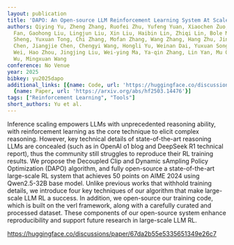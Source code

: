 ```yaml
---
layout: publication
title: 'DAPO: An Open-source LLM Reinforcement Learning System At Scale'
authors: Qiying Yu, Zheng Zhang, Ruofei Zhu, Yufeng Yuan, Xiaochen Zuo, Yu Yue, Tiantian
  Fan, Gaohong Liu, Lingjun Liu, Xin Liu, Haibin Lin, Zhiqi Lin, Bole Ma, Guangming
  Sheng, Yuxuan Tong, Chi Zhang, Mofan Zhang, Wang Zhang, Hang Zhu, Jinhua Zhu, Jiaze
  Chen, Jiangjie Chen, Chengyi Wang, Hongli Yu, Weinan Dai, Yuxuan Song, Xiangpeng
  Wei, Hao Zhou, Jingjing Liu, Wei-ying Ma, Ya-qin Zhang, Lin Yan, Mu Qiao, Yonghui
  Wu, Mingxuan Wang
conference: No Venue
year: 2025
bibkey: yu2025dapo
additional_links: [{name: Code, url: 'https://huggingface.co/discussions/paper/67da2b55e5335651349e26c7'},
  {name: Paper, url: 'https://arxiv.org/abs/hf2503.14476'}]
tags: ["Reinforcement Learning", "Tools"]
short_authors: Yu et al.
---
```

Inference scaling empowers LLMs with unprecedented reasoning ability, with reinforcement learning as the core technique to elicit complex reasoning. However, key technical details of state-of-the-art reasoning LLMs are concealed (such as in OpenAI o1 blog and DeepSeek R1 technical report), thus the community still struggles to reproduce their RL training results. We propose the Decoupled Clip and Dynamic sAmpling Policy Optimization (DAPO) algorithm, and fully open-source a state-of-the-art large-scale RL system that achieves 50 points on AIME 2024 using Qwen2.5-32B base model. Unlike previous works that withhold training details, we introduce four key techniques of our algorithm that make large-scale LLM RL a success. In addition, we open-source our training code, which is built on the verl framework, along with a carefully curated and processed dataset. These components of our open-source system enhance reproducibility and support future research in large-scale LLM RL.

https://huggingface.co/discussions/paper/67da2b55e5335651349e26c7